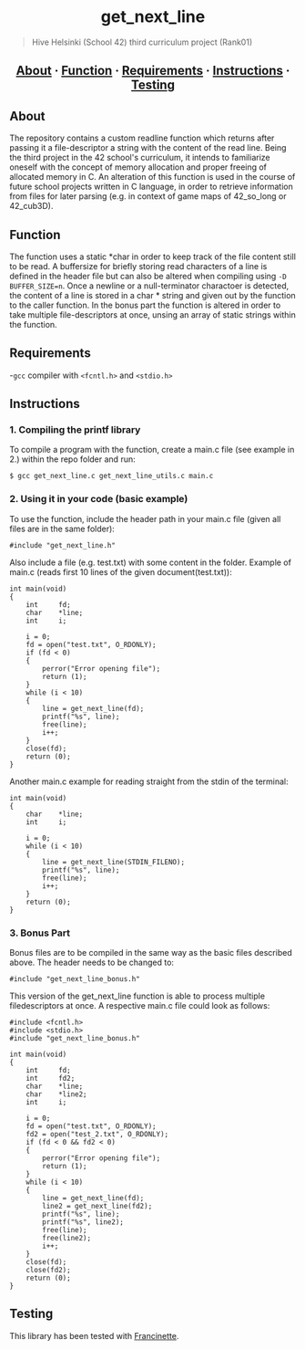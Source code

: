 <h1 align="center">get_next_line</h1>

> Hive Helsinki (School 42) third curriculum project (Rank01)

<h2 align="center">
	<a href="#about">About</a>
	<span> · </span>
	<a href="#function">Function</a>
	<span> · </span>
	<a href="#requirements">Requirements</a>
	<span> · </span>
	<a href="#instructions">Instructions</a>
  <span> · </span>
	<a href="#testing">Testing</a>
</h2>

## About
The repository contains a custom readline function which returns after passing it a file-descriptor a string with the content of the read line.
Being the third project in the 42 school's curriculum, it intends to familiarize oneself with the concept of memory allocation and proper
freeing of allocated memory in C. An alteration of this function is used in the course of future school projects written in C language, in order
to retrieve information from files for later parsing (e.g. in context of game maps of 42_so_long or 42_cub3D).

## Function
The function uses a static *char in order to keep track of the file content still to be read. A buffersize for briefly storing read characters
of a line is defined in the header file but can also be altered when compiling using `-D BUFFER_SIZE=n`. Once a newline or a null-terminator 
charactoer is detected, the content of a line is stored in a char * string and given out by the function to the caller function. In the bonus
part the function is altered in order to take multiple file-descriptors at once, unsing an array of static strings within the function.

## Requirements
-`gcc` compiler
with `<fcntl.h>` and `<stdio.h>` 

## Instructions

### 1. Compiling the printf library

To compile a program with the function, create a main.c file (see example in 2.)  within the repo folder and run:

```
$ gcc get_next_line.c get_next_line_utils.c main.c 
```

### 2. Using it in your code (basic example)

To use the function, include the header path in your main.c file (given all files are in the same folder):
```
#include "get_next_line.h"
```
Also include a file (e.g. test.txt) with some content in the folder.
Example of main.c (reads first 10 lines of the given document(test.txt)):
```
int	main(void)
{
	int		fd;
	char	*line;
	int		i;

	i = 0;
	fd = open("test.txt", O_RDONLY);
	if (fd < 0)
	{
		perror("Error opening file");
		return (1);
	}
	while (i < 10)
	{
		line = get_next_line(fd);
		printf("%s", line);
		free(line);
		i++;
	}
	close(fd);
	return (0);
}
```
Another main.c example for reading straight from the stdin of the terminal:
```
int	main(void)
{
	char	*line;
	int		i;

	i = 0;
	while (i < 10)
	{
		line = get_next_line(STDIN_FILENO);
		printf("%s", line);
		free(line);
		i++;
	}
	return (0);
}
```
### 3. Bonus Part
Bonus files are to be compiled in the same way as the basic files described above. The header
needs to be changed to:
```
#include "get_next_line_bonus.h"
```
This version of the get_next_line function is able to process multiple filedescriptors at once.
A respective main.c file could look as follows:
```
#include <fcntl.h> 
#include <stdio.h> 
#include "get_next_line_bonus.h"

int	main(void)
{
	int		fd;
	int		fd2;
	char	*line;
	char	*line2;
	int		i;

	i = 0;
	fd = open("test.txt", O_RDONLY);
	fd2 = open("test_2.txt", O_RDONLY);
	if (fd < 0 && fd2 < 0)
	{
		perror("Error opening file");
		return (1);
	}
	while (i < 10)
	{
		line = get_next_line(fd);
		line2 = get_next_line(fd2);
		printf("%s", line);
		printf("%s", line2);
		free(line);
		free(line2);
		i++;
	}
	close(fd);
	close(fd2);
	return (0);
}
```
## Testing
This library has been tested with [Francinette](https://github.com/xicodomingues/francinette).
